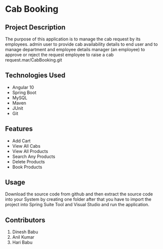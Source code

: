 <h1> Cab Booking </h1>
<h2>Project Description</h2>
The purpose of this application is to manage the cab request by its employees. admin user to provide cab availability details to end user and to manage department and employee details manager (an employee) to approve or reject the request employee to raise a cab request.mar/CabBooking.git
<h2>Technologies Used</h2>
<ul>
<li>Angular 10</li>
<li>Spring Boot</li>
<li>MySQL</li>
<li>Maven</li>
<li> JUnit</li>
<li>Git</li>
</ul>
<h2>Features</h2>
<ul>
<li>Add Cart</li>
<li>View All Cabs</li>
<li>View All Products</li>
<li>Search Any Products</li>
<li>Delete Products </li>
<li>Book Products</li>
</ul>
<h2>Usage</h2>
Download the source code from github and then extract the source code into your System by creating one folder after that you have to import the project into Spring Suite Tool and Visual Studio and run the application.
<h2>Contributors</h2>
<ol>
<li> Dinesh Babu </li>
<li> Anil Kumar </li>
<li> Hari Babu </li>
<ol>
